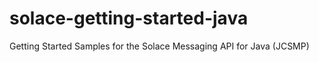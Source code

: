 # solace-getting-started-java
Getting Started Samples for the Solace Messaging API for Java (JCSMP)
